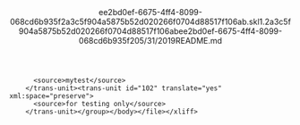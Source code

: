 <?xml version="1.0"?><xliff version="1.2" xmlns="urn:oasis:names:tc:xliff:document:1.2" xmlns:xsi="http://www.w3.org/2001/XMLSchema-instance" xsi:schemaLocation="urn:oasis:names:tc:xliff:document:1.2 xliff-core-1.2-transitional.xsd"><file datatype="xml" original="README.md" source-language="en-US" target-language="en-US"><header><tool tool-id="mdxliff" tool-name="mdxliff" tool-version="1.0-8ab897d" tool-company="Microsoft" /><xliffext:skl_file_name xmlns:xliffext="urn:microsoft:content:schema:xliffextensions">ee2bd0ef-6675-4ff4-8099-068cd6b935f2a3c5f904a5875b52d020266f0704d88517f106ab.skl</xliffext:skl_file_name><xliffext:version xmlns:xliffext="urn:microsoft:content:schema:xliffextensions">1.2</xliffext:version><xliffext:ms.openlocfilehash xmlns:xliffext="urn:microsoft:content:schema:xliffextensions">a3c5f904a5875b52d020266f0704d88517f106ab</xliffext:ms.openlocfilehash><xliffext:ms.sourcegitcommit xmlns:xliffext="urn:microsoft:content:schema:xliffextensions">ee2bd0ef-6675-4ff4-8099-068cd6b935f2</xliffext:ms.sourcegitcommit><xliffext:ms.lasthandoff xmlns:xliffext="urn:microsoft:content:schema:xliffextensions">05/31/2019</xliffext:ms.lasthandoff><xliffext:ms.openlocfilepath xmlns:xliffext="urn:microsoft:content:schema:xliffextensions">README.md</xliffext:ms.openlocfilepath></header><body><group id="content" extype="content"><trans-unit id="101" translate="yes" xml:space="preserve">
          <source>mytest</source>
        </trans-unit><trans-unit id="102" translate="yes" xml:space="preserve">
          <source>for testing only</source>
        </trans-unit></group></body></file></xliff>